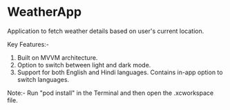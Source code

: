 # WeatherApp
Application to fetch weather details based on user's current location.

Key Features:-
1. Built on MVVM architecture.
2. Option to switch between light and dark mode.
3. Support for both English and Hindi languages. Contains in-app option to switch languages.

Note:- Run "pod install" in the Terminal and then open the .xcworkspace file. 
